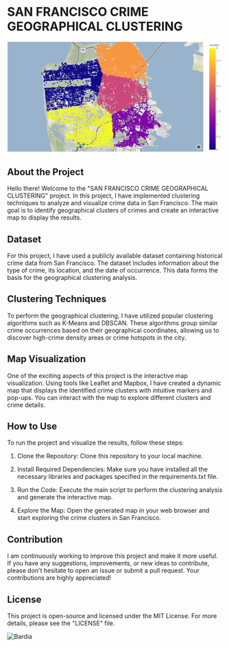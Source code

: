 # SAN FRANCISCO CRIME GEOGRAPHICAL CLUSTERING

![Project Preview](images/image.png)

## About the Project

Hello there! Welcome to the "SAN FRANCISCO CRIME GEOGRAPHICAL CLUSTERING" project. In this project, I have implemented clustering techniques to analyze and visualize crime data in San Francisco. The main goal is to identify geographical clusters of crimes and create an interactive map to display the results.

## Dataset

For this project, I have used a publicly available dataset containing historical crime data from San Francisco. The dataset includes information about the type of crime, its location, and the date of occurrence. This data forms the basis for the geographical clustering analysis.

## Clustering Techniques

To perform the geographical clustering, I have utilized popular clustering algorithms such as K-Means and DBSCAN. These algorithms group similar crime occurrences based on their geographical coordinates, allowing us to discover high-crime density areas or crime hotspots in the city.

## Map Visualization

One of the exciting aspects of this project is the interactive map visualization. Using tools like Leaflet and Mapbox, I have created a dynamic map that displays the identified crime clusters with intuitive markers and pop-ups. You can interact with the map to explore different clusters and crime details.

## How to Use

To run the project and visualize the results, follow these steps:

1. Clone the Repository: Clone this repository to your local machine.

2. Install Required Dependencies: Make sure you have installed all the necessary libraries and packages specified in the requirements.txt file.

3. Run the Code: Execute the main script to perform the clustering analysis and generate the interactive map.

4. Explore the Map: Open the generated map in your web browser and start exploring the crime clusters in San Francisco.

## Contribution

I am continuously working to improve this project and make it more useful. If you have any suggestions, improvements, or new ideas to contribute, please don't hesitate to open an issue or submit a pull request. Your contributions are highly appreciated!

## License

This project is open-source and licensed under the MIT License. For more details, please see the "LICENSE" file.


![Bardia](https://media.tenor.com/IPJEyzMdtX0AAAAd/if-you-cant-do-the-time-dont-do-crime.gif)   
